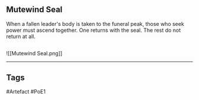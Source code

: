 ## Mutewind Seal
When a fallen leader's body is taken to the funeral peak,
those who seek power must ascend together.
One returns with the seal.
The rest do not return at all.
##
![[Mutewind Seal.png]]

---
## Tags
#Artefact
#PoE1